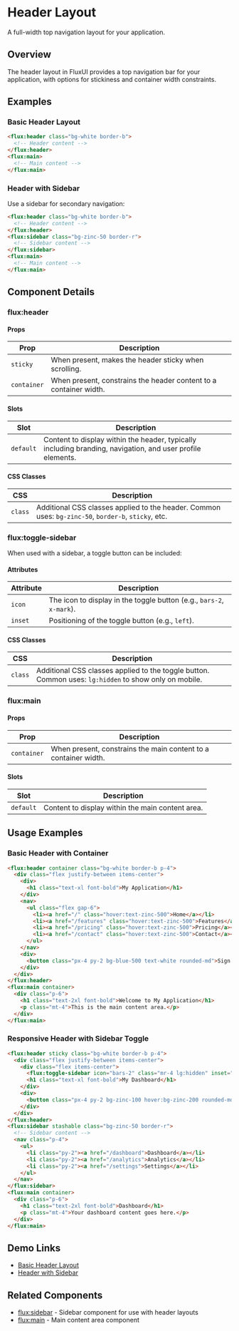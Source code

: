 # Header Layout

A full-width top navigation layout for your application.

## Overview

The header layout in FluxUI provides a top navigation bar for your application, with options for stickiness and container width constraints.

## Examples

### Basic Header Layout

```html
<flux:header class="bg-white border-b">
  <!-- Header content -->
</flux:header>
<flux:main>
  <!-- Main content -->
</flux:main>
```

### Header with Sidebar

Use a sidebar for secondary navigation:

```html
<flux:header class="bg-white border-b">
  <!-- Header content -->
</flux:header>
<flux:sidebar class="bg-zinc-50 border-r">
  <!-- Sidebar content -->
</flux:sidebar>
<flux:main>
  <!-- Main content -->
</flux:main>
```

## Component Details

### flux:header

#### Props

| Prop | Description |
| --- | --- |
| `sticky` | When present, makes the header sticky when scrolling. |
| `container` | When present, constrains the header content to a container width. |

#### Slots

| Slot | Description |
| --- | --- |
| `default` | Content to display within the header, typically including branding, navigation, and user profile elements. |

#### CSS Classes

| CSS | Description |
| --- | --- |
| `class` | Additional CSS classes applied to the header. Common uses: `bg-zinc-50`, `border-b`, `sticky`, etc. |

### flux:toggle-sidebar

When used with a sidebar, a toggle button can be included:

#### Attributes

| Attribute | Description |
| --- | --- |
| `icon` | The icon to display in the toggle button (e.g., `bars-2`, `x-mark`). |
| `inset` | Positioning of the toggle button (e.g., `left`). |

#### CSS Classes

| CSS | Description |
| --- | --- |
| `class` | Additional CSS classes applied to the toggle button. Common uses: `lg:hidden` to show only on mobile. |

### flux:main

#### Props

| Prop | Description |
| --- | --- |
| `container` | When present, constrains the main content to a container width. |

#### Slots

| Slot | Description |
| --- | --- |
| `default` | Content to display within the main content area. |

## Usage Examples

### Basic Header with Container

```html
<flux:header container class="bg-white border-b p-4">
  <div class="flex justify-between items-center">
    <div>
      <h1 class="text-xl font-bold">My Application</h1>
    </div>
    <nav>
      <ul class="flex gap-6">
        <li><a href="/" class="hover:text-zinc-500">Home</a></li>
        <li><a href="/features" class="hover:text-zinc-500">Features</a></li>
        <li><a href="/pricing" class="hover:text-zinc-500">Pricing</a></li>
        <li><a href="/contact" class="hover:text-zinc-500">Contact</a></li>
      </ul>
    </nav>
    <div>
      <button class="px-4 py-2 bg-blue-500 text-white rounded-md">Sign Up</button>
    </div>
  </div>
</flux:header>
<flux:main container>
  <div class="p-6">
    <h1 class="text-2xl font-bold">Welcome to My Application</h1>
    <p class="mt-4">This is the main content area.</p>
  </div>
</flux:main>
```

### Responsive Header with Sidebar Toggle

```html
<flux:header sticky class="bg-white border-b p-4">
  <div class="flex justify-between items-center">
    <div class="flex items-center">
      <flux:toggle-sidebar icon="bars-2" class="mr-4 lg:hidden" inset="left"></flux:toggle-sidebar>
      <h1 class="text-xl font-bold">My Dashboard</h1>
    </div>
    <div>
      <button class="px-4 py-2 bg-zinc-100 hover:bg-zinc-200 rounded-md">Profile</button>
    </div>
  </div>
</flux:header>
<flux:sidebar stashable class="bg-zinc-50 border-r">
  <!-- Sidebar content -->
  <nav class="p-4">
    <ul>
      <li class="py-2"><a href="/dashboard">Dashboard</a></li>
      <li class="py-2"><a href="/analytics">Analytics</a></li>
      <li class="py-2"><a href="/settings">Settings</a></li>
    </ul>
  </nav>
</flux:sidebar>
<flux:main container>
  <div class="p-6">
    <h1 class="text-2xl font-bold">Dashboard</h1>
    <p class="mt-4">Your dashboard content goes here.</p>
  </div>
</flux:main>
```

## Demo Links

- [Basic Header Layout](https://fluxui.dev/demo/header)
- [Header with Sidebar](https://fluxui.dev/demo/header-with-sidebar)

## Related Components

- [flux:sidebar](./flux-sidebar.md) - Sidebar component for use with header layouts
- [flux:main](./flux-main.md) - Main content area component